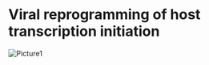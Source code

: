 # Viral reprogramming of host transcription initiation
![Picture1](https://github.com/flemingtonlab/denovoPromoters/assets/23278950/322c08f5-df7f-4475-aad2-a0daf5bcea90)

